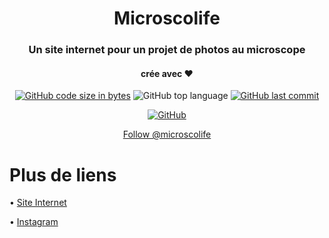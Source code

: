 <h1 align="center">Microscolife</h1>
<h3 align="center">Un site internet pour un projet de photos au microscope</h3>
<h4 align="center">crée avec ❤️</h4>
<p align="center">
  <a href="https://github.com/IceroDev/microscolife"><img alt="GitHub code size in bytes" src="https://img.shields.io/github/languages/code-size/IceroDev/microscolife?style=for-the-badge"></a> <img alt="GitHub top language" src="https://img.shields.io/github/languages/top/IceroDev/microscolife?style=for-the-badge"> <a href="https://github.com/IceroDev/microscolife"><img alt="GitHub last commit" src="https://img.shields.io/github/last-commit/IceroDev/microscolife?style=for-the-badge"></a>
</p>
<p align="center"><a href="https://github.com/IceroDev/microscolife/blob/main/LICENSE"><img alt="GitHub" src="https://img.shields.io/github/license/IceroDev/microscolife?style=for-the-badge"></a></p>

<p align="center">
  <a href="https://www.instagram.com/microscolife/">Follow @microscolife</a>
  </p>

<h1>Plus de liens</h1>

• [Site Internet](https://microscolife.ml/)

• [Instagram](https://www.instagram.com/microscolife/)
